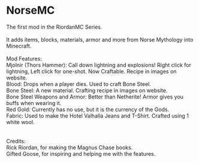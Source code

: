 # NorseMC
The first mod in the RiordanMC Series.<br><br>
It adds items, blocks, materials, armor and more from Norse Mythology into Minecraft.<br>
<br>
Mod Features:<br>
Mjolnir (Thors Hammer): Call down lightning and explosions! Right click for lightning, Left click for one-shot. Now Craftable. Recipe in images on website.<br>
Blood: Drops when a player dies. Used to craft Bone Steel.<br>
Bone Steel: A new material. Crafting recipe in images on website.<br>
Bone Steel Weapons and Armor: Better than Netherite! Armor gives you buffs when wearing it.<br>
Red Gold: Currently has no use, but it is the currency of the Gods.<br>
Fabric: Used to make the Hotel Valhalla Jeans and T-Shirt. Crafted using 1 white wool.<br>
<br>
<br>
Credits:<br>
Rick Riordan, for making the Magnus Chase books.<br>
Gifted Goose, for inspiring and helping me with the features.
